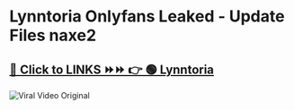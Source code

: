 
 # Lynntoria Onlyfans Leaked - Update Files naxe2

## <h2><a href="https://clipsfans.com/Lynntoria&ref=git">🔗 Click to LINKS ⏩⏩ 👉 🟢 Lynntoria </a></h2>

<a href="https://clipsfans.com/Lynntoria&ref=git" rel="nofollow" data-target="animated-image.originalLink"><img src="https://i.ibb.co.com/xMMVF88/686577567.gif" alt="Viral Video Original" style="max-width: 100%; display: inline-block;" data-target="animated-image.originalImage"></a>

